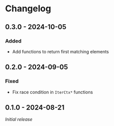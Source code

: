 # Changelog

## 0.3.0 - 2024-10-05

### Added

  - Add functions to return first matching elements

## 0.2.0 - 2024-09-05

### Fixed

  - Fix race condition in `IterCtx*` functions

## 0.1.0 - 2024-08-21

*Initial release*
